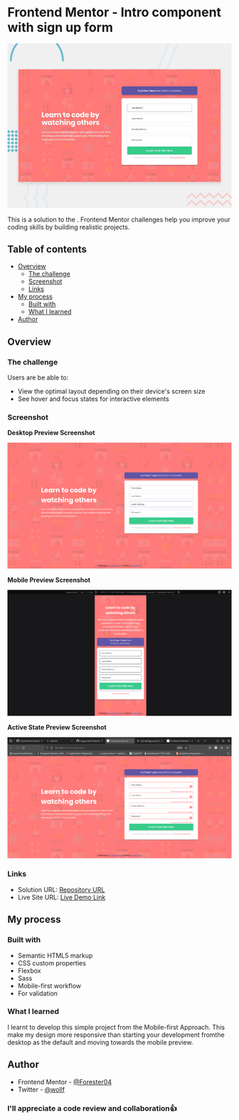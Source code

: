 # Frontend Mentor - Intro component with sign up form

![Design preview for the Intro component with sign up form coding challenge](./design/desktop-preview.jpg)

This is a solution to the [ ](). Frontend Mentor challenges help you improve your coding skills by building realistic projects. 

## Table of contents

- [Overview](#overview)
  - [The challenge](#the-challenge)
  - [Screenshot](#screenshot)
  - [Links](#links)
- [My process](#my-process)
  - [Built with](#built-with)
  - [What I learned](#what-i-learned)
- [Author](#author)

## Overview

### The challenge

Users are be able to:

- View the optimal layout depending on their device's screen size
- See hover and focus states for interactive elements

### Screenshot

**Desktop Preview Screenshot**

![Desktop-preview](images/screenshots/desktop.png)

**Mobile Preview Screenshot**

![Mobile-preview](images/screenshots/mobile.png)

**Active State Preview Screenshot**

![Active State Preview](images/screenshots/active-state.png)


### Links

- Solution URL: [Repository URL](https://github.com/Forester04/frontend_mentor-projects/tree/main/intro-component-with-signup-form-master)
- Live Site URL: [Live Demo Link](https://forester04.github.io/frontend_mentor-projects/intro-component-with-signup-form-master)

## My process

### Built with

- Semantic HTML5 markup
- CSS custom properties
- Flexbox
- Sass
- Mobile-first workflow
- For validation

### What I learned

I learnt to develop this simple project from the Mobile-first Approach. This make my design more responsive than starting your development fromthe desktop as the default and moving towards the mobile preview.

## Author

- Frontend Mentor - [@Forester04](https://www.frontendmentor.io/profile/Forester04)
- Twitter - [@wollf](https://www.twitter.com/wollf)

### I'll appreciate a code review and collaboration👍

